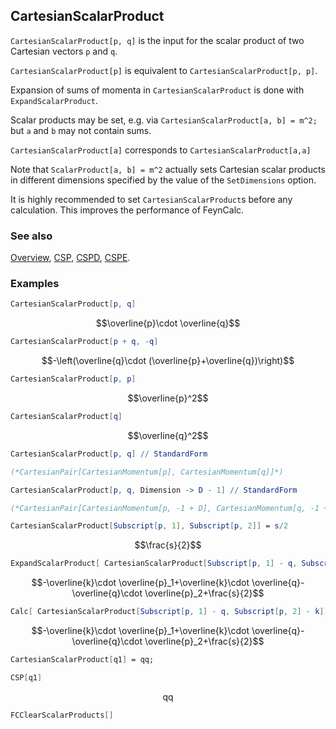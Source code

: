 ## CartesianScalarProduct

`CartesianScalarProduct[p, q]`  is the input for the scalar product of two Cartesian vectors `p` and `q`.

`CartesianScalarProduct[p]` is equivalent to `CartesianScalarProduct[p, p]`.

Expansion of sums of momenta in `CartesianScalarProduct` is done with `ExpandScalarProduct`.

Scalar products may be set, e.g. via `CartesianScalarProduct[a, b] = m^2;` but `a` and `b` may not contain sums.

`CartesianScalarProduct[a]` corresponds to `CartesianScalarProduct[a,a]`

Note that `ScalarProduct[a, b] = m^2` actually sets Cartesian scalar products in different dimensions specified by the value of the `SetDimensions` option.

It is highly recommended to set `CartesianScalarProduct`s before any calculation. This improves the performance of FeynCalc.

### See also

[Overview](Extra/FeynCalc.md), [CSP](CSP.md), [CSPD](CSPD.md), [CSPE](CSPE.md).

### Examples

```mathematica
CartesianScalarProduct[p, q]
```

$$\overline{p}\cdot \overline{q}$$

```mathematica
CartesianScalarProduct[p + q, -q]
```

$$-\left(\overline{q}\cdot (\overline{p}+\overline{q})\right)$$

```mathematica
CartesianScalarProduct[p, p]
```

$$\overline{p}^2$$

```mathematica
CartesianScalarProduct[q]
```

$$\overline{q}^2$$

```mathematica
CartesianScalarProduct[p, q] // StandardForm

(*CartesianPair[CartesianMomentum[p], CartesianMomentum[q]]*)
```

```mathematica
CartesianScalarProduct[p, q, Dimension -> D - 1] // StandardForm

(*CartesianPair[CartesianMomentum[p, -1 + D], CartesianMomentum[q, -1 + D]]*)
```

```mathematica
CartesianScalarProduct[Subscript[p, 1], Subscript[p, 2]] = s/2
```

$$\frac{s}{2}$$

```mathematica
ExpandScalarProduct[ CartesianScalarProduct[Subscript[p, 1] - q, Subscript[p, 2] - k]]
```

$$-\overline{k}\cdot \overline{p}_1+\overline{k}\cdot \overline{q}-\overline{q}\cdot \overline{p}_2+\frac{s}{2}$$

```mathematica
Calc[ CartesianScalarProduct[Subscript[p, 1] - q, Subscript[p, 2] - k]]
```

$$-\overline{k}\cdot \overline{p}_1+\overline{k}\cdot \overline{q}-\overline{q}\cdot \overline{p}_2+\frac{s}{2}$$

```mathematica
CartesianScalarProduct[q1] = qq;
```

```mathematica
CSP[q1]
```

$$\text{qq}$$

```mathematica
FCClearScalarProducts[]
```